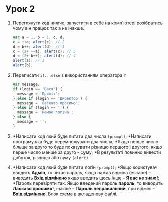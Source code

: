 # Урок 2

1. Переглянути код нижче, запустити в себе на комп'ютері розібратись чому він працює так а не інакше.
    ```js
    var a = 1, b = 1, c, d;
    c = ++a; alert(c); // 2
    d = b++; alert(d); // 1
    c = (2+ ++a); alert(c); // 5
    d = (2+ b++); alert(d); // 4
    alert(a); // 3
    alert(b);
    ```
2. Переписати ```if...else``` з використанням оператора ```?```
    ```js
    var message;
    if (login == 'Вася') {
      message = 'Привіт';
    } else if (login == 'Директор') {
      message = 'Ласкаво просимо';
    } else if (login == '') {
      message = 'Немає логіна';
    } else {
      message = '';
    }
    ```
      
3. *Написати код який буде питати два числа ```(prompt)```;
   *Написати програму яка буде перемножувати два числа;
   *Якщо перше число більше за друго то буде показувати різницю першого і другого, якщо перше число менше за друго - суму;
   *В результаті повинно вивести добуток, різницю або суму  ```(alert)```.

4. *Написати код який буде питати логін ```(prompt)```;
   *Якщо користувач вводить **Адмін**, то питає пароль, якщо нажав відміна (escape) – виводить **Вхід відмінено** якщо вводить щось інше – **Я вас не знаю!**;
   *Пароль перевіряти так. Якщо введений пароль **пароль**, то виводить **Ласкаво просимо!**, інакше – **Пароль неправильний**, при відміні – **Вхід відмінено**.
  Блок схема в вкладенову файлі.


